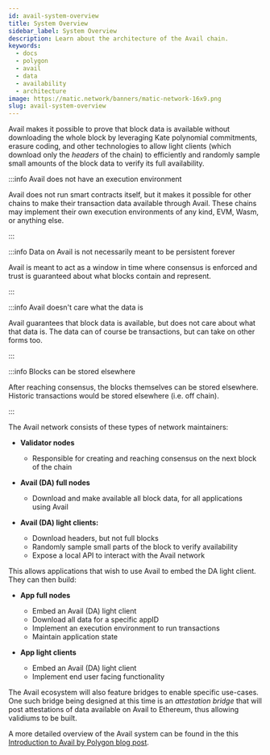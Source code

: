 ```yaml
---
id: avail-system-overview
title: System Overview
sidebar_label: System Overview
description: Learn about the architecture of the Avail chain.
keywords:
  - docs
  - polygon
  - avail
  - data
  - availability
  - architecture
image: https://matic.network/banners/matic-network-16x9.png
slug: avail-system-overview
---
```


<!-- Page is WIP -->

Avail makes it possible to prove that block data is available without
downloading the whole block by leveraging Kate polynomial commitments,
erasure coding, and other technologies to allow light clients (which
download only the _headers_ of the chain) to efficiently and randomly
sample small amounts of the block data to verify its full
availability.

:::info Avail does not have an execution environment

Avail does not run smart contracts itself, but it makes it possible 
for other chains to make their transaction data available through Avail. 
These chains may implement their own execution environments of any kind, 
EVM, Wasm, or anything else.

:::

:::info Data on Avail is not necessarily meant to be persistent forever

Avail is meant to act as a window in time where consensus is enforced
and trust is guaranteed about what blocks contain and represent.

:::

:::info Avail doesn't care what the data is 

Avail guarantees that block data is available, but does not care about
what that data is. The data can of course be transactions, but can take
on other forms too.

:::

:::info Blocks can be stored elsewhere

After reaching consensus, the blocks themselves can be stored elsewhere.
Historic transactions would be stored elsewhere (i.e. off chain).

:::

The Avail network consists of these types of network maintainers:

* **Validator nodes**
  - Responsible for creating and reaching consensus on the next block
    of the chain

* **Avail (DA) full nodes**
  - Download and make available all block data, for all applications
    using Avail

* **Avail (DA) light clients:**
  - Download headers, but not full blocks
  - Randomly sample small parts of the block to verify availability
  - Expose a local API to interact with the Avail network

This allows applications that wish to use Avail to embed the DA light
client. They can then build:

* **App full nodes**
  - Embed an Avail (DA) light client
  - Download all data for a specific appID
  - Implement an execution environment to run transactions
  - Maintain application state
  
* **App light clients**
  - Embed an Avail (DA) light client
  - Implement end user facing functionality

The Avail ecosystem will also feature bridges to enable specific
use-cases. One such bridge being designed at this time is an
_attestation bridge_ that will post attestations of data available on
Avail to Ethereum, thus allowing validiums to be built.

A more detailed overview of the Avail system can be found in the
this [Introduction to Avail by Polygon blog post](https://medium.com/the-polygon-blog/introducing-avail-by-polygon-a-robust-general-purpose-scalable-data-availability-layer-98bc9814c048).

